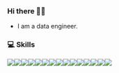 ### Hi there 👋🏻
- I am a data engineer.

### 💻 Skills
<img src="https://img.shields.io/badge/Java-007396?style=for-the-badge&logo=OpenJDK&logoColor=white"><img src="https://img.shields.io/badge/Python-3776AB?style=for-the-badge&logo=Python&logoColor=white"><img src="https://img.shields.io/badge/HBase-0F2E3D?style=for-the-badge&logo=Apache%20HBase&logoColor=white"><img src="https://img.shields.io/badge/Phoenix-F37626?style=for-the-badge&logo=Apache&logoColor=white"><img src="https://img.shields.io/badge/Spark-E25A1C?style=for-the-badge&logo=Apache%20Spark&logoColor=white"><img src="https://img.shields.io/badge/Kafka-231F20?style=for-the-badge&logo=Apache%20Kafka&logoColor=white"><img src="https://img.shields.io/badge/Hadoop-66CCFF?style=for-the-badge&logo=Apache%20Hadoop&logoColor=white"><img src="https://img.shields.io/badge/Airflow-017CEE?style=for-the-badge&logo=Apache%20Airflow&logoColor=white"><img src="https://img.shields.io/badge/Docker-2496ED?style=for-the-badge&logo=Docker&logoColor=white"><img src="https://img.shields.io/badge/Zeppelin-2C2C3C?style=for-the-badge&logo=Apache&logoColor=white"><img src="https://img.shields.io/badge/Jenkins-D24939?style=for-the-badge&logo=Jenkins&logoColor=white"><img src="https://img.shields.io/badge/AWS-232F3E?style=for-the-badge&logo=Amazon%20AWS&logoColor=white"><img src="https://img.shields.io/badge/Git-F05032?style=for-the-badge&logo=Git&logoColor=white"><img src="https://img.shields.io/badge/GitLab-FC6D26?style=for-the-badge&logo=GitLab&logoColor=white"><img src="https://img.shields.io/badge/Linux-FCC624?style=for-the-badge&logo=Linux&logoColor=black">
